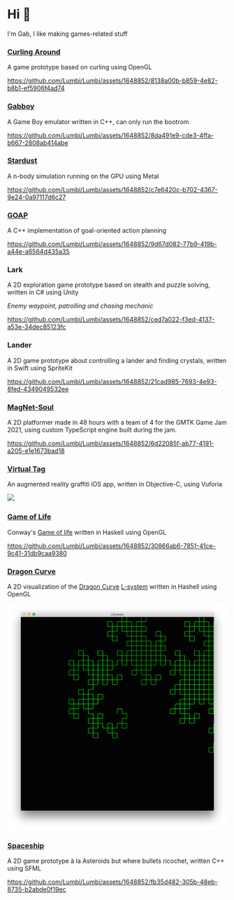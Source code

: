 # Hi 👋 

I'm Gab, I like making games-related stuff

### [Curling Around](https://github.com/Lumbi/curling-around)

A game prototype based on curling using OpenGL

https://github.com/Lumbi/Lumbi/assets/1648852/8138a00b-b859-4e82-b8b1-ef5906f4ad74

### [Gabboy](https://github.com/Lumbi/gabboy)

A Game Boy emulator written in C++, can only run the bootrom

https://github.com/Lumbi/Lumbi/assets/1648852/8da491e9-cde3-4ffa-b667-2808ab414abe

### [Stardust](https://github.com/Lumbi/stardust)

A n-body simulation running on the GPU using Metal

https://github.com/Lumbi/Lumbi/assets/1648852/c7e6420c-b702-4367-9e24-0a97117d6c27

### [GOAP](https://github.com/Lumbi/goap-cpp)

A C++ implementation of goal-oriented action planning

https://github.com/Lumbi/Lumbi/assets/1648852/9d67d082-77b9-419b-a44e-a6564d435a35

### Lark

A 2D exploration game prototype based on stealth and puzzle solving, written in C# using Unity

_Enemy waypoint, patrolling and chasing mechanic_

https://github.com/Lumbi/Lumbi/assets/1648852/ced7a022-f3ed-4137-a53e-34dec85123fc

### Lander

A 2D game prototype about controlling a lander and finding crystals, written in Swift using SpriteKit

https://github.com/Lumbi/Lumbi/assets/1648852/21cad985-7693-4e93-8fed-4349049532ee

### [MagNet-Soul](https://github.com/Lumbi/MagNet-Soul)

A 2D platformer made in 48 hours with a team of 4 for the GMTK Game Jam 2021, using custom TypeScript engine built during the jam.

https://github.com/Lumbi/Lumbi/assets/1648852/6d22085f-ab77-4191-a205-e1e1673bad18

### [Virtual Tag](https://github.com/Lumbi/virtualtag)

An augmented reality graffiti iOS app, written in Objective-C, using Vuforia

<img width="300" src="https://github.com/Lumbi/Lumbi/assets/1648852/3bbf1493-6afe-494f-9772-0a6fef8e5656">

### [Game of Life](https://github.com/Lumbi/game-of-life-haskell)

Conway's [Game of life](https://en.wikipedia.org/wiki/Conway%27s_Game_of_Life) written in Haskell using OpenGL

https://github.com/Lumbi/Lumbi/assets/1648852/30866ab6-7851-41ce-9c41-31db9caa9380

### [Dragon Curve](https://github.com/Lumbi/dragoncurve-lsystem-haskell)

A 2D visualization of the [Dragon Curve](https://en.wikipedia.org/wiki/Dragon_curve) [L-system](https://en.wikipedia.org/wiki/L-system) written in Hashell using OpenGL

<img width="800" src="https://github.com/Lumbi/dragoncurve-lsystem-haskell/blob/master/screenshot.png">

### [Spaceship](https://github.com/Lumbi/spaceship-game)

A 2D game prototype à la Asteroids but where bullets ricochet, written C++ using SFML

https://github.com/Lumbi/Lumbi/assets/1648852/fb35d482-305b-48eb-8735-b2abde0f19ec
